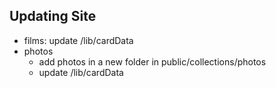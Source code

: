 ## Updating Site

- films: update /lib/cardData
- photos
  - add photos in a new folder in public/collections/photos
  - update /lib/cardData
